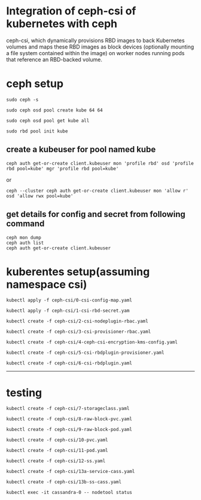 # Integration of ceph-csi of kubernetes with ceph

ceph-csi, which dynamically provisions RBD images to back Kubernetes volumes and maps these RBD images as block devices (optionally mounting a file system contained within the image) on worker nodes running pods that reference an RBD-backed volume.

# ceph setup

`sudo ceph -s`

`sudo ceph osd pool create kube 64 64`

`sudo ceph osd pool get kube all`

`sudo rbd pool init kube`

## create a kubeuser for pool named kube

`ceph auth get-or-create client.kubeuser mon 'profile rbd' osd 'profile rbd pool=kube' mgr 'profile rbd pool=kube'`

or

`ceph --cluster ceph auth get-or-create client.kubeuser mon 'allow r' osd 'allow rwx pool=kube'`

## get details for config and secret from following command

```
ceph mon dump
ceph auth list
ceph auth get-or-create client.kubeuser
```

# kuberentes setup(assuming namespace csi)

`kubectl apply -f ceph-csi/0-csi-config-map.yaml`

`kubectl apply -f ceph-csi/1-csi-rbd-secret.yam`

`kubectl create -f ceph-csi/2-csi-nodeplugin-rbac.yaml`

`kubectl create -f ceph-csi/3-csi-provisioner-rbac.yaml`

`kubectl create -f ceph-csi/4-ceph-csi-encryption-kms-config.yaml`

`kubectl create -f ceph-csi/5-csi-rbdplugin-provisioner.yaml`

`kubectl create -f ceph-csi/6-csi-rbdplugin.yaml`

---

# testing

`kubectl create -f ceph-csi/7-storageclass.yaml`

`kubectl create -f ceph-csi/8-raw-block-pvc.yaml`

`kubectl create -f ceph-csi/9-raw-block-pod.yaml`

`kubectl create -f ceph-csi/10-pvc.yaml`

`kubectl create -f ceph-csi/11-pod.yaml`

`kubectl create -f ceph-csi/12-ss.yaml`

`kubectl create -f ceph-csi/13a-service-cass.yaml`

`kubectl create -f ceph-csi/13b-ss-cass.yaml`

`kubectl exec -it cassandra-0 -- nodetool status`
